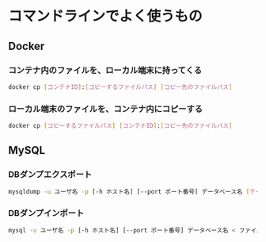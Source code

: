 # コマンドラインでよく使うもの
## Docker
### コンテナ内のファイルを、ローカル端末に持ってくる
```bash
docker cp [コンテナID]:[コピーするファイルパス] [コピー先のファイルパス]
```

### ローカル端末のファイルを、コンテナ内にコピーする
```bash
docker cp [コピーするファイルパス] [コンテナID]:[コピー先のファイルパス]
```

## MySQL
### DBダンプエクスポート
```bash
mysqldump -u ユーザ名 -p [-h ホスト名] [--port ポート番号] データベース名 [テーブル名] [-t] > ファイル名
```

### DBダンプインポート
```bash
mysql -u ユーザ名 -p [-h ホスト名] [--port ポート番号] データベース名 < ファイル名
```
